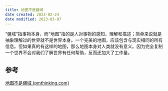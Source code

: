 ```yaml
---
title: 地图不是疆域
date created: 2023-02-24
date modified: 2023-03-07
---
```


“疆域”指事物本身，而“地图”指的是人对事物的感知，理解和描述；简单来说就是抽象理解过的世界就不是世界本身。一个完美的地图，应该包含与现实相同的所有信息。但如果真的有这样的地图，那么地图本身对人类就没有意义。因为完全复制一个世界不会对我们了解世界有任何帮助，反而还加大了工作量。

## 参考

[地图不是疆域 (pmthinking.com)](https://pmthinking.com/b9e9baa725524607a0bca3aaa1947bda)
